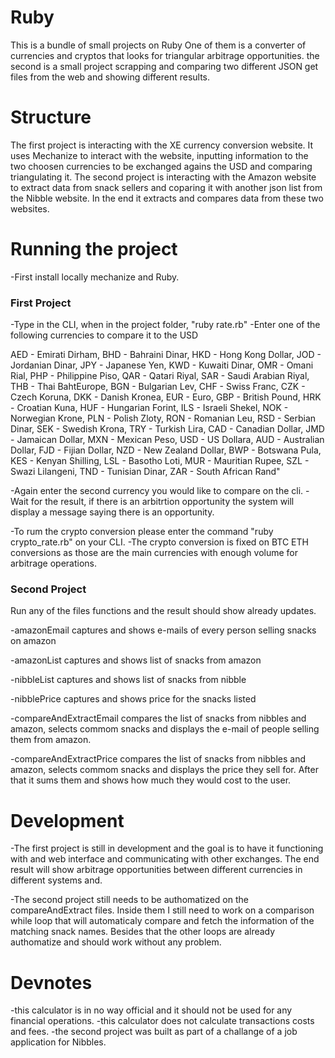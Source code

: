 # Ruby
This is a bundle of small projects on Ruby
One of them is a converter of currencies and cryptos that looks for triangular arbitrage opportunities.
the second is a small project scrapping and comparing two different JSON get files from the web and showing different results.

# Structure
The first project is interacting with the XE currency conversion website. It uses Mechanize to interact with the website, inputting information to the two choosen currencies to be exchanged agains the USD and comparing triangulating it.
The second project is interacting with the Amazon website to extract data from snack sellers and coparing it with another json list from the Nibble website. In the end it extracts and compares data from these two websites.

# Running the project
-First install locally mechanize and Ruby.

### First Project
-Type in the CLI, when in the project folder, "ruby rate.rb"
-Enter one of the following currencies to compare it to the USD

AED - Emirati Dirham, BHD - Bahraini Dinar, HKD - Hong Kong Dollar, JOD - Jordanian Dinar, JPY - Japanese Yen, KWD - Kuwaiti Dinar, OMR - Omani Rial, PHP - Philippine Piso, QAR - Qatari Riyal, SAR - Saudi Arabian Riyal, THB - Thai BahtEurope, BGN - Bulgarian Lev, CHF - Swiss Franc, CZK - Czech Koruna, DKK - Danish Kronea, EUR - Euro, GBP - British Pound, HRK - Croatian Kuna, HUF - Hungarian Forint, ILS - Israeli Shekel, NOK - Norwegian Krone, PLN - Polish Zloty, RON - Romanian Leu, RSD - Serbian Dinar, SEK - Swedish Krona, TRY - Turkish Lira, CAD - Canadian Dollar, JMD - Jamaican Dollar, MXN - Mexican Peso, USD - US Dollara, AUD - Australian Dollar, FJD - Fijian Dollar, NZD - New Zealand Dollar, BWP - Botswana Pula, KES - Kenyan Shilling, LSL - Basotho Loti, MUR - Mauritian Rupee, SZL - Swazi Lilangeni, TND - Tunisian Dinar, ZAR - South African Rand"

-Again enter the second currency you would like to compare on the cli.
-Wait for the result, if there is an arbitrtion opportunity the system will display a message saying there is an opportunity.

-To rum the crypto conversion please enter the command "ruby crypto_rate.rb" on your CLI.
-The crypto conversion is fixed on BTC ETH conversions as those are the main currencies with enough volume for arbitrage operations.

### Second Project
Run any of the files functions and the result should show already updates.

-amazonEmail captures and shows e-mails of every person selling snacks on amazon

-amazonList captures and shows list of snacks from amazon

-nibbleList captures and shows list of snacks from nibble

-nibblePrice captures and shows price for the snacks listed

-compareAndExtractEmail compares the list of snacks from nibbles and amazon, selects commom snacks and displays the e-mail of people selling them from amazon.

-compareAndExtractPrice compares the list of snacks from nibbles and amazon, selects commom snacks and displays the price they sell for. After that it sums them and shows how much they would cost to the user.


# Development
-The first project is still in development and the goal is to have it functioning with and web interface and communicating with other exchanges. The end result will show arbitrage opportunities between different currencies in different systems and.

-The second project still needs to be authomatized on the compareAndExtract files. Inside them I still need to work on a comparison while loop that will automaticaly compare and fetch the information of the matching snack names. Besides that the other loops are already authomatize and should work without any problem.

# Devnotes
-this calculator is in no way official and it should not be used for any financial operations.
-this calculator does not calculate transactions costs and fees.
-the second project was built as part of a challange of a job application for Nibbles.